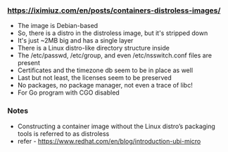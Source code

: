 ### https://iximiuz.com/en/posts/containers-distroless-images/

- The image is Debian-based 
- So, there is a distro in the distroless image, but it's stripped down
- It's just ~2MB big and has a single layer 
- There is a Linux distro-like directory structure inside
- The /etc/passwd, /etc/group, and even /etc/nsswitch.conf files are present
- Certificates and the timezone db seem to be in place as well
- Last but not least, the licenses seem to be preserved
- No packages, no package manager, not even a trace of libc!
- For Go program with CGO disabled

### Notes
- Constructing a container image without the Linux distro’s packaging tools is referred to as distroless
- refer - https://www.redhat.com/en/blog/introduction-ubi-micro
